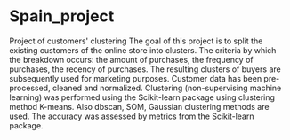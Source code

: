 # Spain_project
Project of customers' clustering 
The goal of this project is to split the existing customers of the online store into clusters. 
The criteria by which the breakdown occurs: the amount of purchases, the frequency of purchases, the recency of purchases.
The resulting clusters of buyers are subsequently used for marketing purposes. 
Customer data has been pre-processed, cleaned and normalized. 
Clustering (non-supervising machine learning) was performed using the Scikit-learn package using clustering method K-means. 
Also dbscan, SOM, Gaussian clustering methods are used.
The accuracy was assessed by metrics from the Scikit-learn package.

